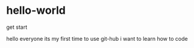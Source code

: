 # hello-world
get start


hello everyone
its my first time to use git-hub
i want to learn how to code
